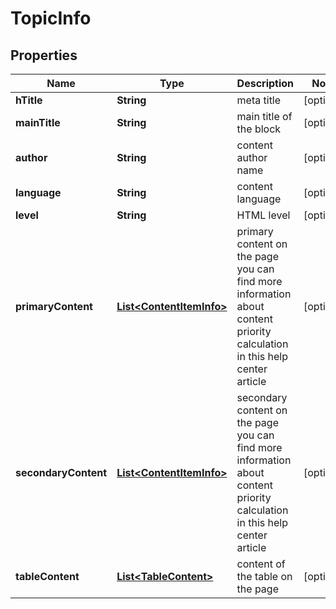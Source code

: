 

# TopicInfo


## Properties

| Name | Type | Description | Notes |
|------------ | ------------- | ------------- | -------------|
|**hTitle** | **String** | meta title |  [optional] |
|**mainTitle** | **String** | main title of the block |  [optional] |
|**author** | **String** | content author name |  [optional] |
|**language** | **String** | content language |  [optional] |
|**level** | **String** | HTML level |  [optional] |
|**primaryContent** | [**List&lt;ContentItemInfo&gt;**](ContentItemInfo.md) | primary content on the page you can find more information about content priority calculation in this help center article |  [optional] |
|**secondaryContent** | [**List&lt;ContentItemInfo&gt;**](ContentItemInfo.md) | secondary content on the page you can find more information about content priority calculation in this help center article |  [optional] |
|**tableContent** | [**List&lt;TableContent&gt;**](TableContent.md) | content of the table on the page |  [optional] |



